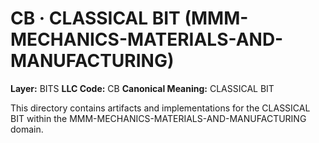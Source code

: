 # CB · CLASSICAL BIT (MMM-MECHANICS-MATERIALS-AND-MANUFACTURING)

**Layer:** BITS
**LLC Code:** CB
**Canonical Meaning:** CLASSICAL BIT

This directory contains artifacts and implementations for the CLASSICAL BIT within the MMM-MECHANICS-MATERIALS-AND-MANUFACTURING domain.
